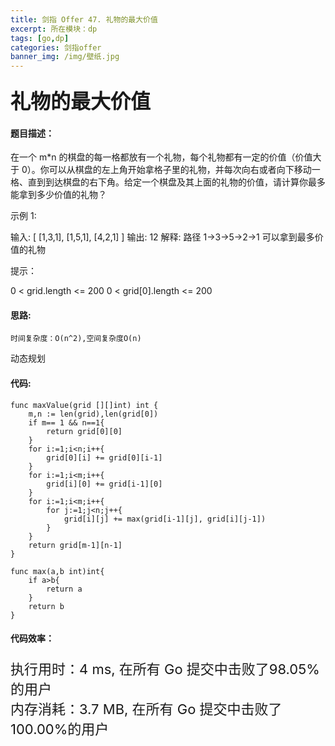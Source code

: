 ```yaml
---
title: 剑指 Offer 47. 礼物的最大价值
excerpt: 所在模块：dp
tags: [go,dp]
categories: 剑指offer
banner_img: /img/壁纸.jpg
---
```


### <font size=6px>礼物的最大价值</font>

#### 题目描述：

在一个 m*n 的棋盘的每一格都放有一个礼物，每个礼物都有一定的价值（价值大于 0）。你可以从棋盘的左上角开始拿格子里的礼物，并每次向右或者向下移动一格、直到到达棋盘的右下角。给定一个棋盘及其上面的礼物的价值，请计算你最多能拿到多少价值的礼物？

 

示例 1:

输入: 
[
  [1,3,1],
  [1,5,1],
  [4,2,1]
]
输出: 12
解释: 路径 1→3→5→2→1 可以拿到最多价值的礼物


提示：

0 < grid.length <= 200
0 < grid[0].length <= 200

#### 思路:

```
时间复杂度：O(n^2),空间复杂度O(n)
```

动态规划

#### 代码:

```golang
func maxValue(grid [][]int) int {
    m,n := len(grid),len(grid[0])
    if m== 1 && n==1{
        return grid[0][0]
    }
    for i:=1;i<n;i++{
        grid[0][i] += grid[0][i-1]
    }
    for i:=1;i<m;i++{
        grid[i][0] += grid[i-1][0]
    }
    for i:=1;i<m;i++{
        for j:=1;j<n;j++{
            grid[i][j] += max(grid[i-1][j], grid[i][j-1])
        }
    }
    return grid[m-1][n-1]
}

func max(a,b int)int{
    if a>b{
        return a
    }
    return b
}
```

#### 代码效率：

<p class="note note-primary"; style="font-size:22px">
   执行用时：4 ms, 在所有 Go 提交中击败了98.05%的用户<br>
   内存消耗：3.7 MB, 在所有 Go 提交中击败了100.00%的用户
</p>


